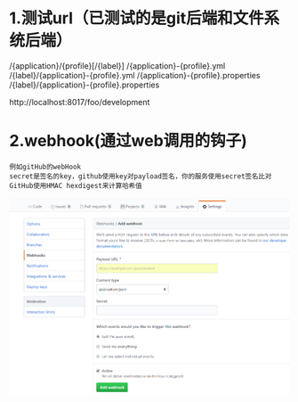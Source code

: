 
# 1.测试url（已测试的是git后端和文件系统后端）


/{application}/{profile}[/{label}]
/{application}-{profile}.yml
/{label}/{application}-{profile}.yml
/{application}-{profile}.properties
/{label}/{application}-{profile}.properties


http://localhost:8017/foo/development


# 2.webhook(通过web调用的钩子)

    例如gitHub的webHook
    secret是签名的key，github使用key对payload签名，你的服务使用secret签名比对
    GitHub使用HMAC hexdigest来计算哈希值
![github-webhook](./github-webhook.png)
